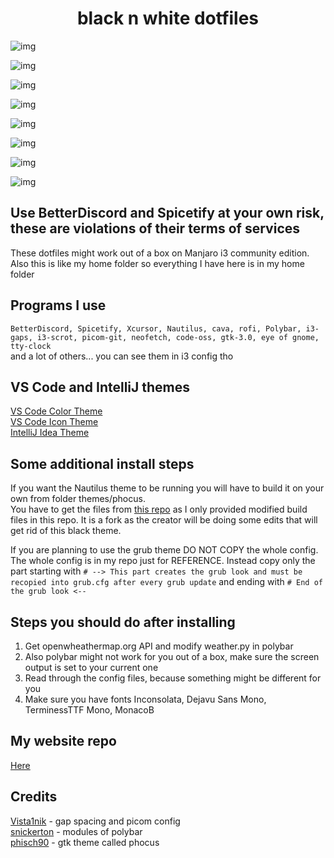 <h1 align="center">black n white dotfiles</h1>

![img](https://i.imgur.com/EeF3Ezo.png)

![img](https://i.imgur.com/BGK3wSG.png)

![img](https://i.imgur.com/2XibV8I.png)

![img](https://i.imgur.com/jQKF7rg.png)

![img](https://i.imgur.com/b6IMN5t.png)

![img](https://i.imgur.com/p9rvcU3.png)

![img](https://i.imgur.com/Crjt1gJ.png)

![img](https://i.imgur.com/V72wkYj.png)


## Use BetterDiscord and Spicetify at your own risk, these are violations of their terms of services


These dotfiles might work out of a box on Manjaro i3 community edition.  
Also this is like my home folder so everything I have here is in my home folder


## Programs I use

```BetterDiscord, Spicetify, Xcursor, Nautilus, cava, rofi, Polybar, i3-gaps, i3-scrot, picom-git, neofetch, code-oss, gtk-3.0, eye of gnome, tty-clock```  
and a lot of others... you can see them in i3 config tho


## VS Code and IntelliJ themes

[VS Code Color Theme](https://marketplace.visualstudio.com/items?itemName=Jaakko.black)  
[VS Code Icon Theme](https://marketplace.visualstudio.com/items?itemName=PKief.material-icon-theme)  
[IntelliJ Idea Theme](https://plugins.jetbrains.com/plugin/14059-darcula-pitch-black)


## Some additional install steps

If you want the Nautilus theme to be running you will have to build it on your own from folder themes/phocus.  
You have to get the files from [this repo](https://github.com/DarkReaper231/phocus) as I only provided modified build files in this repo. It is a fork as the creator will be doing some edits that will get rid of this black theme.

If you are planning to use the grub theme DO NOT COPY the whole config. The whole config is in my repo just for REFERENCE. Instead copy only the part starting with ```# --> This part creates the grub look and must be recopied into grub.cfg after every grub update``` and ending with ```# End of the grub look <--```


## Steps you should do after installing

1. Get openwheathermap.org API and modify weather.py in polybar  
2. Also polybar might not work for you out of a box, make sure the screen output is set to your current one  
3. Read through the config files, because something might be different for you  
4. Make sure you have fonts Inconsolata, Dejavu Sans Mono, TerminessTTF Mono, MonacoB  


## My website repo

[Here](https://github.com/DarkReaper231/webdevprojects)

## Credits

[Vista1nik](https://www.reddit.com/user/Vista1nik/) - gap spacing and picom config  
[snickerton](https://www.reddit.com/user/snickerton/) - modules of polybar  
[phisch90](https://www.reddit.com/user/phisch90/) - gtk theme called phocus  
